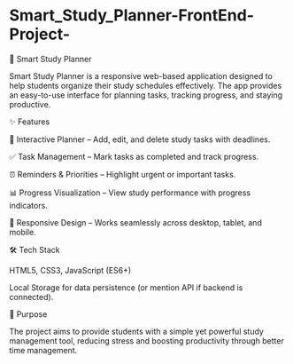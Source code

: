 # Smart_Study_Planner-FrontEnd-Project-
📘 Smart Study Planner

Smart Study Planner is a responsive web-based application designed to help students organize their study schedules effectively. The app provides an easy-to-use interface for planning tasks, tracking progress, and staying productive.

✨ Features

📅 Interactive Planner – Add, edit, and delete study tasks with deadlines.

✅ Task Management – Mark tasks as completed and track progress.

⏰ Reminders & Priorities – Highlight urgent or important tasks.

📊 Progress Visualization – View study performance with progress indicators.

📱 Responsive Design – Works seamlessly across desktop, tablet, and mobile.

🛠️ Tech Stack

HTML5, CSS3, JavaScript (ES6+)

Local Storage for data persistence (or mention API if backend is connected).

🚀 Purpose

The project aims to provide students with a simple yet powerful study management tool, reducing stress and boosting productivity through better time management.
